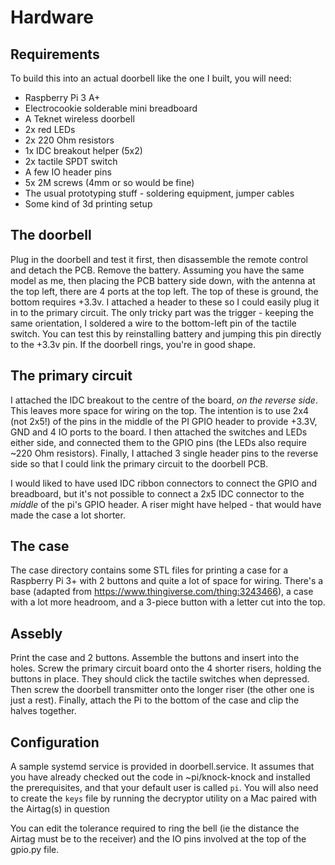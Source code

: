 # Hardware

## Requirements
To build this into an actual doorbell like the one I built, you will need:
   * Raspberry Pi 3 A+
   * Electrocookie solderable mini breadboard 
   * A Teknet wireless doorbell
   * 2x red LEDs
   * 2x 220 Ohm resistors
   * 1x IDC breakout helper (5x2)
   * 2x tactile SPDT switch
   * A few IO header pins
   * 5x 2M screws (4mm or so would be fine)
   * The usual prototyping stuff - soldering equipment, jumper cables
   * Some kind of 3d printing setup

## The doorbell
Plug in the doorbell and test it first, then disassemble the remote control and detach the PCB. Remove the battery.
Assuming you have the same model as me, then placing the PCB battery side down, with the antenna at the top left, there are 4 ports at the top left. The top of these is ground, the bottom requires +3.3v. I attached a header to these so I could easily plug it in to the primary circuit. The only tricky part was the trigger - keeping the same orientation, I soldered a wire to the bottom-left pin of the tactile switch. You can test this by reinstalling battery and jumping this pin directly to the +3.3v pin. If the doorbell rings, you're in good shape.

## The primary circuit
I attached the IDC breakout to the centre of the board, *on the reverse side*. This leaves more space for wiring on the top. The intention is to use 2x4 (not 2x5!) of the pins in the middle of the PI GPIO header to provide +3.3V, GND and 4 IO ports to the board. I then attached the switches and LEDs either side, and connected them to the GPIO pins (the LEDs also require ~220 Ohm resistors). Finally, I attached 3 single header pins to the reverse side so that I could link the primary circuit to the doorbell PCB.

I would liked to have used IDC ribbon connectors to connect the GPIO and breadboard, but it's not possible to connect a 2x5 IDC connector to the *middle* of the pi's GPIO header. A riser might have helped - that would have made the case a lot shorter.

## The case
The case directory contains some STL files for printing a case for a Raspberry Pi 3+ with 2 buttons and quite a lot of space for wiring. There's a base (adapted from https://www.thingiverse.com/thing:3243466), a case with a lot more headroom, and a 3-piece button with a letter cut into the top.

## Assebly
Print the case and 2 buttons. Assemble the buttons and insert into the holes. Screw the primary circuit board onto the 4 shorter risers, holding the buttons in place. They should click the tactile switches when depressed. Then screw the doorbell transmitter onto the longer riser (the other one is just a rest). Finally, attach the Pi to the bottom of the case and clip the halves together.

## Configuration
A sample systemd service is provided in doorbell.service. It assumes that you have already checked out the code in ~pi/knock-knock and installed the prerequisites, and that your default user is called `pi`. You will also need to create the `keys` file by running the decryptor utility on a Mac paired with the Airtag(s) in question

You can edit the tolerance required to ring the bell (ie the distance the Airtag must be to the receiver) and the IO pins involved at the top of the gpio.py file.